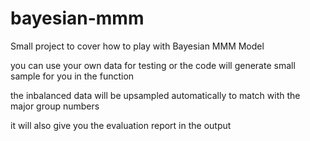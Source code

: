 # bayesian-mmm

Small project to cover how to play with Bayesian MMM Model

you can use your own data for testing or the code will generate small sample for you in the function

the inbalanced data will be upsampled automatically to match with the major group numbers

it will also give you the evaluation report in the output
